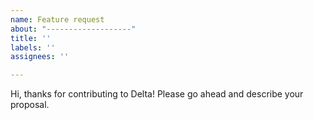 ```yaml
---
name: Feature request
about: "-------------------"
title: ''
labels: ''
assignees: ''

---
```


Hi, thanks for contributing to Delta! Please go ahead and describe your proposal.

